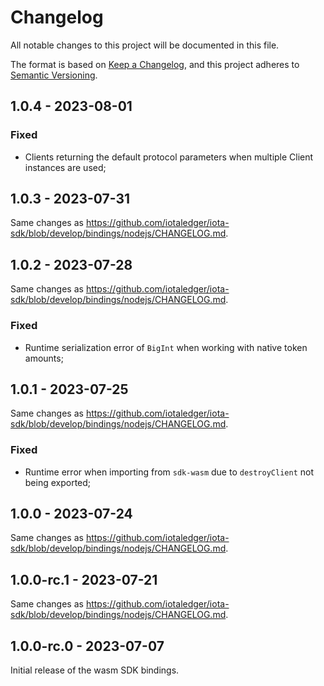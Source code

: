 # Changelog

All notable changes to this project will be documented in this file.

The format is based on [Keep a Changelog](https://keepachangelog.com/en/1.0.0/),
and this project adheres to [Semantic Versioning](https://semver.org/spec/v2.0.0.html).

<!-- ## Unreleased - YYYY-MM-DD

### Added

### Changed

### Deprecated

### Removed

### Fixed

### Security -->

## 1.0.4 - 2023-08-01

### Fixed

- Clients returning the default protocol parameters when multiple Client instances are used;

## 1.0.3 - 2023-07-31

Same changes as https://github.com/iotaledger/iota-sdk/blob/develop/bindings/nodejs/CHANGELOG.md.

## 1.0.2 - 2023-07-28

Same changes as https://github.com/iotaledger/iota-sdk/blob/develop/bindings/nodejs/CHANGELOG.md.

### Fixed

- Runtime serialization error of `BigInt` when working with native token amounts;

## 1.0.1 - 2023-07-25

Same changes as https://github.com/iotaledger/iota-sdk/blob/develop/bindings/nodejs/CHANGELOG.md.

### Fixed

- Runtime error when importing from `sdk-wasm` due to `destroyClient` not being exported;

## 1.0.0 - 2023-07-24

Same changes as https://github.com/iotaledger/iota-sdk/blob/develop/bindings/nodejs/CHANGELOG.md.

## 1.0.0-rc.1 - 2023-07-21

Same changes as https://github.com/iotaledger/iota-sdk/blob/develop/bindings/nodejs/CHANGELOG.md.

## 1.0.0-rc.0 - 2023-07-07

Initial release of the wasm SDK bindings.
